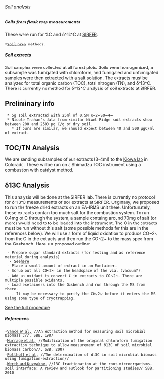 ###### Soil analysis

##### Soils from flask resp measurements

These were run for %C and δ^13^C at
[SIRFER](http://sirfer.utah.edu/).

` * `[`Soil` `prep`](procedures:ea-irms_soilprep)` methods.`

##### Soil extracts

Soil samples were collected at all forest plots. Soils were homogenized,
a subsample was fumigated with chloroform, and fumigated and unfumigated
samples were then extracted with a salt solution. The extracts must be
analyzed for total organic carbon (TOC), total nitrogen (TN), and
δ^13^C. There is currently no method for δ^13^C analysis of soil
extracts at SIRFER.

Preliminary info
----------------

` * 5g soil extracted with 25ml of 0.5M K`~`2`~`SO`~`4`~\
` * Nicole Trahan's data from similar Niwot Ridge soil extracts show between 200 and 2500 µg C/g of dry soil.`\
`   * If ours are similar, we should expect between 40 and 500 µgC/ml of extract.`

TOC/TN Analysis
---------------

We are sending subsamples of our extracts (3-4ml) to the [Kiowa
lab](http://snobear.colorado.edu/Seiboldc/kiowa.html) in
Colorado. These will be run on a Shimadzu TOC instrument using a
combustion with catalyst method.

δ13C Analysis
-------------

This analysis will be done at the SIRFER lab. There is currently no
protocol for δ^13^C measurements of soil extracts at SIRFER. Originally,
we proposed to run the freeze dried extracts on an EA-IRMS unit there.
Unfortunately, these extracts contain too much salt for the combustion
system. To run 0.4mg of C through the system, a sample containg around
70mg of salt (or more) would need to to be loaded into the instrument.
The C in the extracts must be run without this salt (some possible
methods for this are in the references below). We will use a form of
liquid oxidation to produce CO~2~ from the C in the extracts and then
run the CO~2~ to the mass spec from the Gasbench. Here is a proposed
outline:

` - Prepare sugar standard extracts (for testing and as reference material during analysis)`\
`   - See `[`here`](procedures:soilextract_13c#Sugar_Standards)\
` - Place a small amount of extract in an Exetainer.`\
` - Scrub out all CO`~`2`~` in the headspace of the vial (vacuum?).`\
` - Add an oxidant to convert C in extracts to CO`~`2`~`. There are multiple possible oxidants.`\
` - Load exetainers into the Gasbench and run through the MS from there.`\
`   - It may be necessary to purify the CO`~`2`~` before it enters the MS using some type of cryotrapping.`

[See the full procedure](procedures:soilextract_13c)

##### References

` - `[`Vance` `et`
`al,`](http://dx.doi.org/10.1016/0038-0717(87)90052-6)` //An extraction method for measuring soil microbial biomass C//. SBB, 1987`\
` - `[`Murrage` `et`
`al,`](http://dx.doi.org/10.1016/j.soilbio.2007.01.026)` //Modification of the original chloroform fumigation extraction technique to allow measurement of δ13C of soil microbial biomass carbon//. SBB, 2007`\
` - `[`Potthoff` `et`
`al,`](http://dx.doi.org/10.1016/S0038-0717(03)00151-2)` //The determination of d13C in soil microbial biomass using fumigation-extraction//`\
` - `[`Werth` `and`
`Kuzyakov,`](http://dx.doi.org/10.1016/j.soilbio.2010.04.009)` //13C fractionation at the root-microorganisms-soil interface: A review and outlook for partitioning studies// SBB, 2010`
